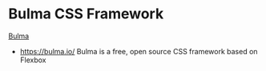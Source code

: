 # Bulma CSS Framework

[Bulma](https://bulma.io/images/bulma-logo.png)
* https://bulma.io/
Bulma is a free, open source CSS framework based on Flexbox
